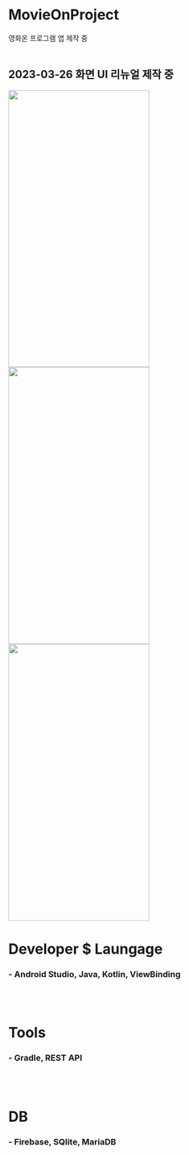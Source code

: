 # MovieOnProject
영화온 프로그램 앱 제작 중<br><br>

<h2>2023-03-26 화면 UI 리뉴얼 제작 중</h2>
<div>
  <img src="https://user-images.githubusercontent.com/118269278/202606331-9da17198-dfa4-4d9e-88e6-a3668ad7745a.png" width="280" height="550" />

  <img src="https://user-images.githubusercontent.com/118269278/202606331-9da17198-dfa4-4d9e-88e6-a3668ad7745a.png" width="280" height="550" />
</div>

<div>
  <img src="https://user-images.githubusercontent.com/118269278/202606400-48f1ea2e-91c9-4a94-8730-c98dcf70d4a5.png" width="280" height="550" />
</div>

# Developer $ Laungage
<h3>- Android Studio, Java, Kotlin, ViewBinding</h3><br><br>

# Tools
<h3>- Gradle, REST API</h3><br><br>

# DB
<h3>- Firebase, SQlite, MariaDB</h3>
